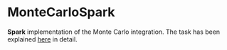# MonteCarloSpark
**Spark** implementation of the Monte Carlo integration. The task has been explained [here](Monte%20Carlo%20Integration%20using%20Spark.pdf) in detail. 
